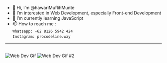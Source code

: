- 👋 Hi, I’m @hawariMuflihMunte
- 👀 I’m interested in Web Development, especially Front-end Development
- 🌱 I’m currently learning JavaScript
- 📫 How to reach me :<br />`Whatsapp: +62 8126 5942 424`<br />`Instagram: procodeline.way`
---
<br />

<img src="https://i.pinimg.com/originals/2a/53/65/2a53651a35816f499270d8275fd5318f.gif" alt="Web Dev Gif" />
<img src="https://tennisalberta.com/wp-content/uploads/2019/09/web-dev-gif.gif" alt="Web Dev Gif #2" />

<!-- - 💞️ I’m looking to collaborate on ... -->
<!---
hawariMuflihMunte/hawariMuflihMunte is a ✨ special ✨ repository because its `README.md` (this file) appears on your GitHub profile.
You can click the Preview link to take a look at your changes.
--->
